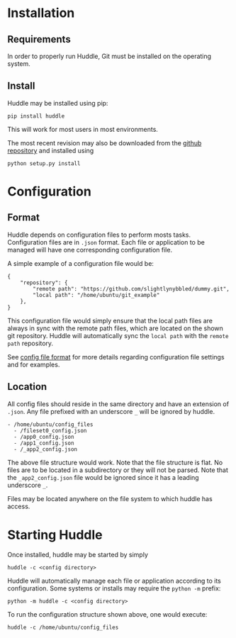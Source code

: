 # Installation

## Requirements

In order to properly run Huddle, Git must be installed on the operating system.

## Install

Huddle may be installed using pip:

    pip install huddle 

This will work for most users in most environments.

The most recent revision may also be downloaded from the 
[github repository](https://github.com/slightlynybbled/huddle) and installed using 

    python setup.py install 

# Configuration

## Format

Huddle depends on configuration files to perform mosts tasks.  Configuration files are
in `.json` format.  Each file or application to be managed will have one corresponding
configuration file.

A simple example of a configuration file would be:

    {
        "repository": {
            "remote path": "https://github.com/slightlynybbled/dummy.git",
            "local path": "/home/ubuntu/git_example"
        },
    }

This configuration file would simply ensure that the local path files are always in
sync with the remote path files, which are located on the shown git repository.  Huddle 
will automatically sync the `local path` with the `remote path` repository.

See [config file format](configfileformat.md) for more details regarding configuration
file settings and for examples.

## Location

All config files should reside in the same directory and have an extension of `.json`.
Any file prefixed with an underscore `_` will be ignored by huddle.

    - /home/ubuntu/config_files
      - /fileset0_config.json 
      - /app0_config.json 
      - /app1_config.json 
      - /_app2_config.json 

The above file structure would work.  Note that the file structure is flat.  No files are
to be located in a subdirectory or they will not be parsed.  Note that the
`_app2_config.json` file would be ignored since it has a leading underscore `_`.

Files may be located anywhere on the file system to which huddle has access.

# Starting Huddle 

Once installed, huddle may be started by simply 

    huddle -c <config directory>

Huddle will automatically manage each file or application according to its configuration.
Some systems or installs may require the `python -m` prefix:

    python -m huddle -c <config directory>

To run the configuration structure shown above, one would execute:

    huddle -c /home/ubuntu/config_files 




